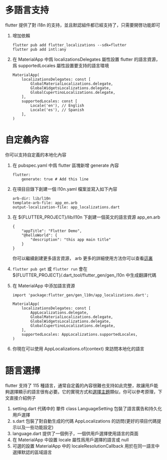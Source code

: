 # 多語言支持

flutter 提供了對 i18n 的支持，並且默認組件都已經支持了，只需要開啓功能即可

1. 增加依賴

    ```
    flutter pub add flutter_localizations --sdk=flutter
    flutter pub add intl:any
    ```

2. 在 MaterialApp 中爲 localizationsDelegates 屬性設置 flutter 的語言資源，爲 supportedLocales 屬性設置要支持的語言環境

    ```
    MaterialApp(
        localizationsDelegates: const [
            GlobalMaterialLocalizations.delegate,
            GlobalWidgetsLocalizations.delegate,
            GlobalCupertinoLocalizations.delegate,
        ],
        supportedLocales: const [
            Locale('en'), // English
            Locale('es'), // Spanish
        ],
    )
    ```

# 自定義內容

你可以支持自定義的本地化內容

1. 在 pubspec.yaml 中爲 flutter 區塊新增 generate 內容

    ```
    flutter:
        generate: true # Add this line
    ```

2. 在項目目錄下創建一個 l10n.yaml 檔案並寫入如下內容

    ```
    arb-dir: lib/l10n
    template-arb-file: app_en.arb
    output-localization-file: app_localizations.dart
    ```

3. 在 ${FLUTTER_PROJECT}/lib/l10n 下創建一個英文的語言資源 app_en.arb

    ```
    {
        "appTitle": "Flutter Demo",
        "@helloWorld": {
            "description": "this app main title"
        }
    }
    ```

    你可以繼續創建更多語言資源， arb 更多的詳細使用方法你可以查看[這裏](https://docs.flutter.dev/ui/accessibility-and-internationalization/internationalization#placeholders-plurals-and-selects)

4. `flutter pub get` 或 `flutter run` 會在 ${FLUTTER_PROJECT}/.dart_tool/flutter_gen/gen_l10n 中生成翻譯代碼

5. 在 MaterialApp 中添加語言資源

    ```
    import 'package:flutter_gen/gen_l10n/app_localizations.dart';
    ```

    ```
    MaterialApp(
        localizationsDelegates: const [
            AppLocalizations.delegate,
            GlobalMaterialLocalizations.delegate,
            GlobalWidgetsLocalizations.delegate,
            GlobalCupertinoLocalizations.delegate,
        ],
        supportedLocales: AppLocalizations.supportedLocales,
    )
    ```

6. 你現在可以使用 AppLocalizations.of(context) 來訪問本地化的語言

# 語言選擇

flutter 支持了 115 種語言，通常自定義的內容很難也支持如此完整，故讓用戶能夠選擇顯示的語言很有必要。它的實現方式和[選擇主題](../theme/README.md)類似，你可以參考原理，下文直接介紹例子

1. setting.dart 代碼中的 單件 class LanguageSetting 包裝了語言廣告和持久化用戶選擇
2. s.dart 包裝了對自動生成的代碼 AppLocalizations 的訪問(更好的項目代碼提示以及一些功能設定)
3. language.dart 提供了一個例子，一個供用戶選擇使用語言的頁面
4. 在 MaterialApp 中設置 locale 屬性爲用戶選擇的語言或 null
5. 可選的設置 MaterialApp 中的 localeResolutionCallback 用於在同一語言中選擇默認的區域語言